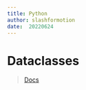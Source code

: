 ```yaml
---
title: Python
author: slashformotion
date:  20220624
---
```


# Dataclasses

> [Docs](https://docs.python.org/3/library/dataclasses.html)

